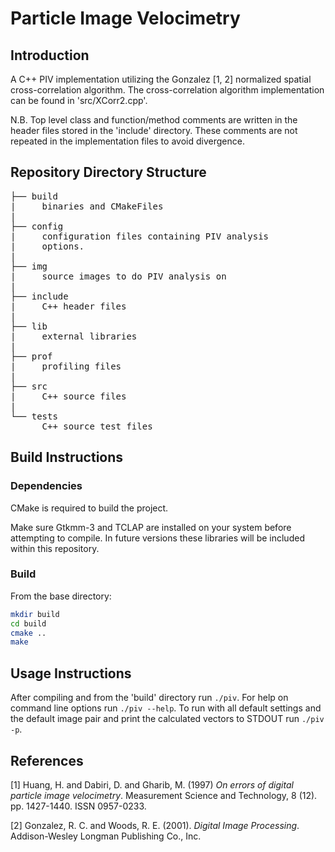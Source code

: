 # <NAME>Particle Image Velocimetry

## Introduction
A C++ PIV implementation utilizing the Gonzalez [1, 2] normalized spatial cross-correlation algorithm. The cross-correlation algorithm implementation can be found in 'src/XCorr2.cpp'. 

N.B. Top level class and function/method comments are written in the header files stored in the 'include' directory. These comments are not repeated in the implementation files to avoid divergence. 

## Repository Directory Structure
<pre>
├── build
|     binaries and CMakeFiles
|
├── config
|     configuration files containing PIV analysis
|     options.
|
├── img
|     source images to do PIV analysis on
|
├── include
|     C++ header files
|
├── lib
|     external libraries
|
├── prof
|     profiling files
|
├── src
|     C++ source files
|
└── tests
      C++ source test files
</pre>

## Build Instructions
### Dependencies
CMake is required to build the project. 

Make sure Gtkmm-3 and TCLAP are installed on your system before attempting to compile. In future versions these libraries will be included within this repository. 

### Build
From the base directory:
```bash
mkdir build
cd build
cmake ..
make
```

## Usage Instructions
After compiling and from the 'build' directory run `./piv`. For help on command line options run `./piv --help`. To run with all default settings and the default image pair and print the calculated vectors to STDOUT run `./piv -p`. 

## References
[1] Huang, H. and Dabiri, D. and Gharib, M. (1997) *On errors of digital particle image velocimetry*. Measurement Science and Technology, 8 (12). pp. 1427-1440. ISSN 0957-0233.

[2] Gonzalez, R. C. and Woods, R. E. (2001). *Digital Image Processing*. Addison-Wesley Longman Publishing Co., Inc.
